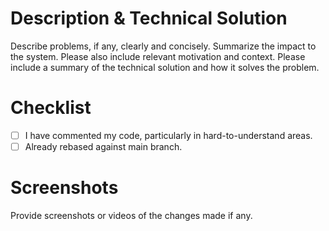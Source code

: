 # Description & Technical Solution

Describe problems, if any, clearly and concisely.
Summarize the impact to the system.
Please also include relevant motivation and context.
Please include a summary of the technical solution and how it solves the problem.

# Checklist

-   [ ] I have commented my code, particularly in hard-to-understand areas.
-   [ ] Already rebased against main branch.

# Screenshots

Provide screenshots or videos of the changes made if any.